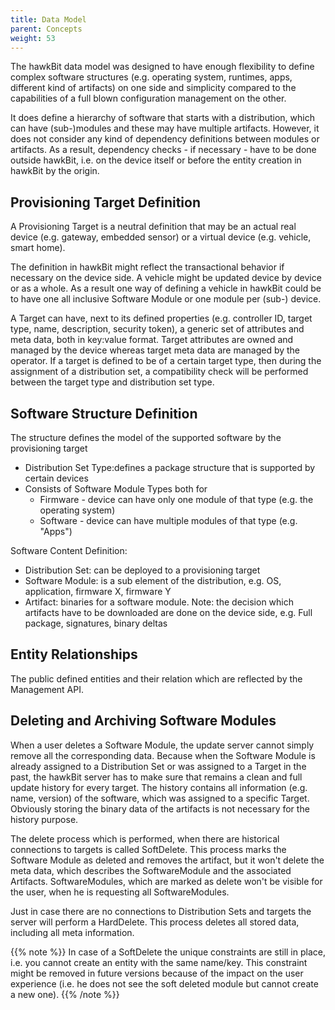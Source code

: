 ```yaml
---
title: Data Model
parent: Concepts
weight: 53
---
```


The hawkBit data model was designed to have enough flexibility to define complex software structures (e.g. operating system, runtimes, apps, different kind of artifacts) on one side and simplicity compared to the capabilities of a full blown configuration management on the other.
<!--more-->

It does define a hierarchy of software that starts with a distribution, which can have (sub-)modules and these may have multiple artifacts. However, it does not consider any kind of dependency definitions between modules or artifacts. As a result, dependency checks - if necessary - have to be done outside hawkBit, i.e. on the device itself or before the entity creation in hawkBit by the origin.

## Provisioning Target Definition

A Provisioning Target is a neutral definition that may be an actual real device (e.g. gateway, embedded sensor) or a virtual device (e.g. vehicle, smart home).

The definition in hawkBit might reflect the transactional behavior if necessary on the device side. A vehicle might be updated device by device or as a whole. As a result one way of defining a vehicle in hawkBit could be to have one all inclusive Software Module or one module per (sub-) device.

A Target can have, next to its defined properties (e.g. controller ID, target type, name, description, security token), a generic set of attributes and meta data, both in key:value format. Target attributes are owned and managed by the device whereas target meta data are managed by the operator. If a target is defined to be of a certain target type, then during the assignment of a distribution set, a compatibility check will be performed between the target type and distribution set type.

## Software Structure Definition

The structure defines the model of the supported software by the provisioning target

- Distribution Set Type:defines a package structure that is supported by certain devices
- Consists of Software Module Types both for
  - Firmware - device can have only one module of that type (e.g. the operating system)
  - Software - device can have multiple modules of that type (e.g. "Apps")

Software Content Definition:

- Distribution Set: can be deployed to a provisioning target
- Software Module: is a sub element of the distribution, e.g. OS, application, firmware X, firmware Y
- Artifact: binaries for a software module. Note: the decision which artifacts have to be downloaded are done on the device side, e.g. Full package, signatures, binary deltas


## Entity Relationships
The public defined entities and their relation which are reflected by the Management API.



## Deleting and Archiving Software Modules
When a user deletes a Software Module, the update server cannot simply remove all the corresponding data. Because when the Software Module is already assigned to a Distribution Set or was assigned to a Target in the past, the hawkBit server has to make sure that remains a clean and full update history for every target. The history contains all information (e.g. name, version) of the software, which was assigned to a specific Target. Obviously storing the binary data of the artifacts is not necessary for the history purpose.

The delete process which is performed, when there are historical connections to targets is called SoftDelete. This process marks the Software Module as deleted and removes the artifact, but it won't delete the meta data, which describes the SoftwareModule and the associated Artifacts. SoftwareModules, which are marked as delete won't be visible for the user, when he is requesting all SoftwareModules.

Just in case there are no connections to Distribution Sets and targets the server will perform a HardDelete. This process deletes all stored data, including all meta information.

{{% note %}}
In case of a SoftDelete the unique constraints are still in place, i.e. you cannot create an entity with the same name/key. This constraint might be removed in future versions because of the impact on the user experience (i.e. he does not see the soft deleted module but cannot create a new one).
{{% /note %}}
